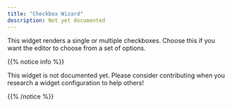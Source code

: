 ```yaml
---
title: "Checkbox Wizard"
description: Not yet documented
---
```


This widget renders a single or multiple checkboxes. Choose this if you want the editor to choose from a set of options.

{{% notice info %}}

This widget is not documented yet. Please consider contributing when you research a widget configuration to help others! 

{{% /notice %}}
